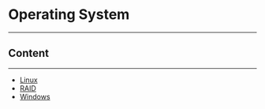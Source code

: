 # Operating System
---

## Content
---
- [Linux](./linux.md)
- [RAID](./raid.md)
- [Windows](./windows.md)
